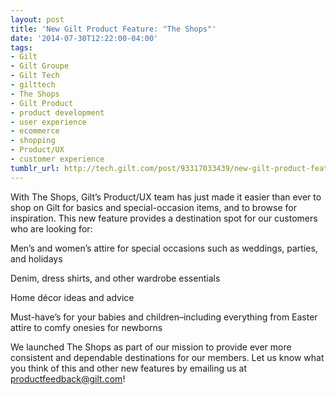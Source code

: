 ```yaml
---
layout: post
title: 'New Gilt Product Feature: "The Shops"'
date: '2014-07-30T12:22:00-04:00'
tags:
- Gilt
- Gilt Groupe
- Gilt Tech
- gilttech
- The Shops
- Gilt Product
- product development
- user experience
- ecommerce
- shopping
- Product/UX
- customer experience
tumblr_url: http://tech.gilt.com/post/93317033439/new-gilt-product-feature-the-shops
---
```


With The Shops, Gilt’s Product/UX team has just made it easier than ever to shop on Gilt for basics and special-occasion items, and to browse for inspiration. This new feature provides a destination spot for our customers who are looking for:

Men’s and women’s attire for special occasions such as weddings, parties, and holidays


Denim, dress shirts, and other wardrobe essentials 


Home décor ideas and advice


Must-have’s for your babies and children–including everything from Easter attire to comfy onesies for newborns 

We launched The Shops as part of our mission to provide ever more consistent and dependable destinations for our members. Let us know what you think of this and other new features by emailing us at productfeedback@gilt.com!
